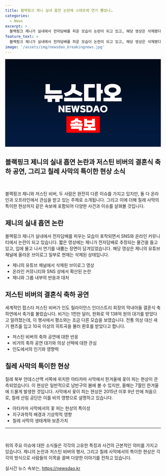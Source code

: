 ```yaml
---
title: 블랙핑크 제니 실내 흡연 논란에 스태프에 연기 뿜었나…
categories:
  - News
excerpt: >
  블랙핑크 제니가 실내에서 전자담배를 피운 모습이 논란이 되고 있고, 해당 영상은 삭제됐다. 또한, 전 세계적인 팝스타 저스틴 비버가 138억 원의 대가를 받고 인도 부자의 결혼식 축하공연을 했으며, 칠레의 아타카마 사막에서 한겨울에 꽃이 활짝 피는 특이한 현상이 나타났다. 기사문의: 카톡/라인 jebo23 (150자)
feature_text: >
  블랙핑크 제니가 실내에서 전자담배를 피운 모습이 논란이 되고 있고, 해당 영상은 삭제됐다. 또한, 전 세계적인 팝스타 저스틴 비버가 138억 원의 대가를 받고 인도 부자의 결혼식 축하공연을 했으며, 칠레의 아타카마 사막에서 한겨울에 꽃이 활짝 피는 특이한 현상이 나타났다. 기사문의: 카톡/라인 jebo23 (150자)
image: '/assets/img/newsdao_breakingnews.jpg'
---
```


<p><img src="/assets/img/newsdao_breakingnews.jpg" alt="bookingtag 속보" /></p>

<h2>블랙핑크 제니의 실내 흡연 논란과 저스틴 비버의 결혼식 축하 공연, 그리고 칠레 사막의 특이한 현상 소식</h2>

<p data-ke-size="size16">&nbsp;</p>

<p data-ke-size="size16">블랙핑크 제니와 저스틴 비버, 두 사람은 완전히 다른 이슈를 가지고 있지만, 둘 다 온라인과 오프라인에서 관심을 받고 있는 주제로 소개됩니다. 그리고 이에 더해 칠레 사막의 특이한 현상까지 같은 속보에 포함되어 다양한 사건과 이슈를 살펴볼 것입니다.</p>

<h2 data-ke-size="size26">제니의 실내 흡연 논란</h2>

<p data-ke-size="size16">블랙핑크 제니가 실내에서 전자담배를 피우는 모습이 포착되면서 SNS와 온라인 커뮤니티에서 논란이 되고 있습니다. 짧은 영상에는 제니가 전자담배로 추정되는 물건을 들고 있고, 입에 물고 나서 연기를 내뿜는 장면이 담겨있었습니다. 해당 영상은 제니의 유튜브 채널에 올라온 브이로그 일부로 현재는 삭제된 상태입니다.</p>

<ul>
  <li>제니의 유튜브 채널에서 삭제된 브이로그 영상</li>
  <li>온라인 커뮤니티와 SNS 상에서 확산된 논란</li>
  <li>제니와 그룹 내부의 반응과 대처</li>
</ul>

<h2 data-ke-size="size26">저스틴 비버의 결혼식 축하 공연</h2>

<p data-ke-size="size16">세계적인 팝스타 저스틴 비버가 인도 릴라이언스 인더스트리 회장의 막내아들 결혼식 축하연에서 축가를 불렀습니다. 비거는 1천만 달러, 한화로 약 138억 원의 대가를 받았다고 알려졌는데, 이 행사에서 평소와는 조금 다른 모습을 보였습니다. 전통 의상 대신 새기 팬츠를 입고 10곡 이상의 히트곡을 불러 환호를 받았다고 합니다.</p>

<ul>
  <li>저스틴 비버의 축하 공연에 대한 반응</li>
  <li>비거의 축하 공연 대가와 의상 선택에 대한 관심</li>
  <li>인도에서의 인기와 영향력</li>
</ul>

<h2 data-ke-size="size26">칠레 사막의 특이한 현상</h2>

<p data-ke-size="size16">칠레 북부 안데스산맥 서쪽에 위치한 아타카마 사막에서 한겨울에 꽃이 피는 현상이 관측되었습니다. 이 현상은 일반적으로 남반구의 봄에 볼 수 있지만, 올해는 7월인 한겨울에 드물게 발생한 것입니다. 사막에서 꽃이 피는 현상은 2015년 이후 9년 만에 처음으로, 칠레 산림 공단은 이를 비의 영향으로 설명하고 있습니다.</p>

<ul>
  <li>아타카마 사막에서의 꽃 피는 현상의 특이성</li>
  <li>지구과학적 배경과 기상학적 영향</li>
  <li>칠레 사막의 생태계와 보존가치</li>
</ul>

<hr>

<p data-ke-size="size16">&nbsp;</p>

<p data-ke-size="size16">위의 주요 이슈에 대한 소식들은 각각의 고유한 특징과 사건의 근본적인 의미를 가지고 있습니다. 제니의 논란과 저스틴 비버의 행사, 그리고 칠레 사막에서의 특이한 현상은 각각의 방식으로 사람들의 이목을 끌며 다양한 이야기를 전하고 있습니다.</p>
실시간 뉴스 속보는, <a href="https://newsdao.kr" rel="dofollow">https://newsdao.kr</a>


